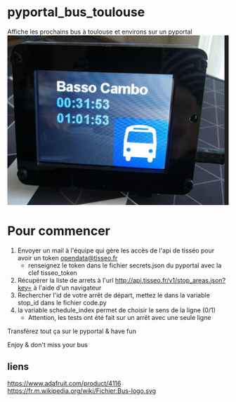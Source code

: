# pyportal_bus_toulouse

Affiche les prochains bus à toulouse et environs sur un pyportal
![photo_rendu](demo.png?raw=true "Title")

# Pour commencer
    
1. Envoyer un mail à l'équipe qui gère les accès de l'api de tisséo pour avoir un token opendata@tisseo.fr
    * renseignez le token dans le fichier secrets.json du pyportal avec la clef tisseo_token
2. Récupérer la liste de arrets à l'url http://api.tisseo.fr/v1/stop_areas.json?key=<Votre token> à l'aide d'un navigateur 
3. Rechercher l'id de votre arrêt de départ, mettez le dans la variable stop_id dans le fichier code.py
4. la variable schedule_index permet de choisir le sens de la ligne (0/1) 
    * Attention, les tests ont été fait sur un arrêt avec une seule ligne

Transférez tout ça sur le pyportal & have fun

Enjoy & don't miss your bus

## liens 
https://www.adafruit.com/product/4116
https://fr.m.wikipedia.org/wiki/Fichier:Bus-logo.svg

